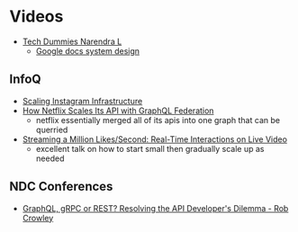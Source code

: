 # Videos

- [Tech Dummies Narendra L](https://www.youtube.com/c/TechDummiesNarendraL)
  - [Google docs system design](https://www.youtube.com/playlist?list=PLkQkbY7JNJuAzL-6SEwRjBfZa2htjnT-Z)

## InfoQ

- [Scaling Instagram Infrastructure](https://www.youtube.com/watch?v=hnpzNAPiC0E&ab_channel=InfoQ)
- [How Netflix Scales Its API with GraphQL Federation](https://www.youtube.com/watch?v=QrEOvHdH2Cg&list=WL&index=2&ab_channel=InfoQ)
  - netflix essentially merged all of its apis into one graph that can be querried
- [Streaming a Million Likes/Second: Real-Time Interactions on Live Video](https://www.youtube.com/watch?v=yqc3PPmHvrA&list=WL&index=7&ab_channel=InfoQ)
  - excellent talk on how to start small then gradually scale up as needed

## NDC Conferences

- [GraphQL, gRPC or REST? Resolving the API Developer's Dilemma - Rob Crowley](https://www.youtube.com/watch?v=l_P6m3JTyp0&ab_channel=NDCConferences)
